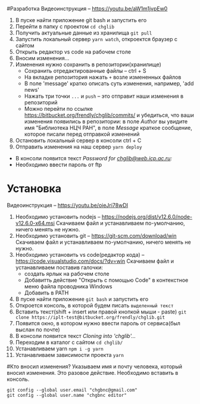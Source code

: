 #Разработка
Видеоинструкция – https://youtu.be/aW1m1jvpEw0

1. В пуске найти приложение git bash и запустить его
2. Перейти в папку с проектом `cd chglib`
3. Получить актуальные данные из хранилища `git pull`
4. Запустить локальный сервер `yarn watch`, откроектся браузер с сайтом
5. Открыть редактор vs code на рабочем столе
6. Вносим изменения...
7. Изменения нужно сохранить в репозитории(хранилище)
    * Сохранить отредактированные файлы – ctrl + S
    * На вкладке репозитория нажать `+` возле измененных файлов
    * В поле 'message' кратко описать суть изменения, например, 'add news'
    * Нажать три точки `...` и `push` – это отправит наши изменения в репозиторий
    * Можно перейти по ссылке https://bitbucket.org/frendly/chglib/commits/ и убедиться, что ваши изменения появились в репозитории: в поле _Author_ вы увидите имя "Библиотека НЦЧ РАН", в поле _Message_ краткое сообщение, которое писали перед отправкой изменений
8. Остановить локальный сервер в консоли ctrl + C
9. Отправить изменения на наш сервер `yarn deploy`
  * В консоли появится текст _Password for chglib@web.icp.ac.ru:_
  * Необходимо ввести пароль от ftp


# Установка
Видеоинструкция – https://youtu.be/oieJri78wDI

1. Необходимо установить nodejs – https://nodejs.org/dist/v12.6.0/node-v12.6.0-x64.msi
Скачиваем файл и устанавливаем по-умолчанию, ничего менять не нужно.
2. Необходимо установить git – https://git-scm.com/download/win
Скачиваем файл и устанавливаем по-умолчанию, ничего менять не нужно.
3. Необходимо установить vs code(редактор кода) – https://code.visualstudio.com/docs/?dv=win
  Скачиваем файл и устанавливаем поставив галочки:
    * создать ярлык на рабочем столе
    * Добавитть действие "Открыть с помощью Code" в контекстное меню файла проводника Windows
    * Добавить в PATH
4. В пуске найти приложение `git bash` и запустить его
5. Откроется консоль, в которой будем писать `выделенный текст`
6. Вставить текст(shift + insert или правой кнопкой мыши - paste) `git clone https://iplt-test@bitbucket.org/frendly/chglib.git`
7. Появится окно, в котором нужно ввести пароль от сервиса(был выслан по почте)
8. В консоли появится текст _Cloning into 'chglib'..._
9. Переходим в каталог с сайтом `cd chglib/`
10. Устанавливаем yarn `npm i -g yarn`
11. Устанавливаем зависимости проекта `yarn`

#Кто вносил изменения?
Указываем имя и почту человека, который вносил изменения.
Это разовое действие. Необходимо вставить в консоль.

```
git config --global user.email "chgbnc@gmail.com"
git config --global user.name "chgbnc editor"
```